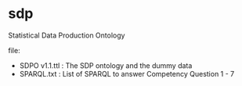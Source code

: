 # sdp
Statistical Data Production Ontology

file:
- SDPO v1.1.ttl : The SDP ontology and the dummy data
- SPARQL.txt    : List of SPARQL to answer Competency Question 1 - 7
